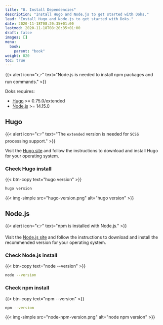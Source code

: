 ```yaml
---
title: "0. Install Dependencies"
description: "Install Hugo and Node.js to get started with Doks."
lead: "Install Hugo and Node.js to get started with Doks."
date: 2020-11-18T08:20:35+01:00
lastmod: 2020-11-18T08:20:35+01:00
draft: false
images: []
menu:
  book:
    parent: "book"
weight: 020
toc: true
---
```


{{< alert icon="👉" text="Node.js is needed to install npm packages and run commands." >}}

Doks requires:

- [Hugo](https://gohugo.io/getting-started/installing/) >= 0.75.0/extended
- [Node.js](https://nodejs.org/) >= 14.15.0

## Hugo

{{< alert icon="👉" text="The `extended` version is needed for `SCSS` processing support." >}}

Visit the [Hugo site](https://gohugo.io/getting-started/installing/) and follow the instructions to download and install Hugo for your operating system.

### Check Hugo install

{{< btn-copy text="hugo version" >}}

```bash
hugo version
```

{{< img-simple src="hugo-version.png" alt="hugo version" >}}

## Node.js

{{< alert icon="👉" text="npm is installed with Node.js." >}}

Visit the [Node.js site](https://nodejs.org/) and follow the instructions to download and install the recommended version for your operating system.

### Check Node.js install

{{< btn-copy text="node --version" >}}

```bash
node --version
```

### Check npm install

{{< btn-copy text="npm --version" >}}

```bash
npm --version
```

{{< img-simple src="node-npm-version.png" alt="node npm version" >}}

